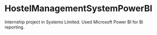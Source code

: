 # HostelManagementSystemPowerBI
Internship project in Systems Limited. Used Microsoft Power BI for Bi reporting.
